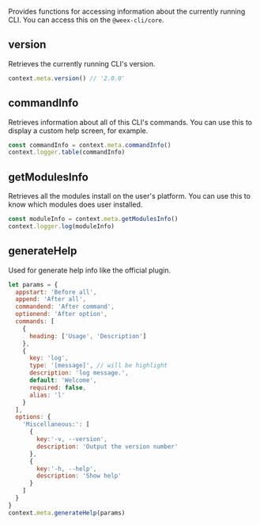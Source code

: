 Provides functions for accessing information about the currently running CLI. You can access this on the `@weex-cli/core`.

## version

Retrieves the currently running CLI's version.

```js
context.meta.version() // '2.0.0'
```

## commandInfo

Retrieves information about all of this CLI's commands. You can use this to display a custom help screen, for example.

```js
const commandInfo = context.meta.commandInfo()
context.logger.table(commandInfo)
```

## getModulesInfo

Retrieves all the modules install on the user's platform. You can use this to know which modules does user installed.

```js
const moduleInfo = context.meta.getModulesInfo()
context.logger.log(moduleInfo)
```

## generateHelp

Used for generate help info like the official plugin.

```js
let params = {
  appstart: 'Before all',
  append: 'After all',
  commandend: 'After command',
  optionend: 'After option',
  commands: [
    {
      heading: ['Usage', 'Description']
    },
    {
      key: 'log',
      type: '[message]', // will be highlight
      description: 'log message.',
      default: 'Welcome',
      required: false,
      alias: 'l'
    }
  ],
  options: {
    'Miscellaneous:': [
      {
        key:'-v, --version',
        description: 'Output the version number'
      },
      {
        key:'-h, --help',
        description: 'Show help'
      }
    ]
  }
}
context.meta.generateHelp(params)
```